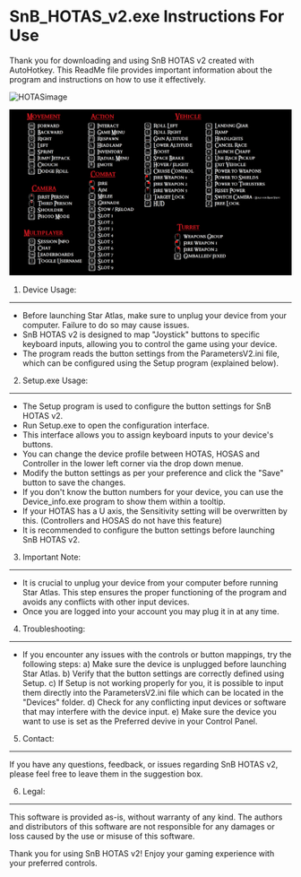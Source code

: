 # SnB_HOTAS_v2.exe Instructions For Use


Thank you for downloading and using SnB HOTAS v2 created with AutoHotkey. This ReadMe file provides important information about the program and instructions on how to use it effectively.

![HOTASimage](https://m.media-amazon.com/images/I/71T+cWTYOHL._SX425_.jpg)

![KEYMAP](Button_List.png)



1. Device Usage:
------------------
- Before launching Star Atlas, make sure to unplug your device from your computer. Failure to do so may cause issues.
- SnB HOTAS v2 is designed to map "Joystick" buttons to specific keyboard inputs, allowing you to control the game using your device.
- The program reads the button settings from the ParametersV2.ini file, which can be configured using the Setup program (explained below).

2. Setup.exe Usage:
-------------------
- The Setup program is used to configure the button settings for SnB HOTAS v2.
- Run Setup.exe to open the configuration interface.
- This interface allows you to assign keyboard inputs to your device's buttons.
- You can change the device profile between HOTAS, HOSAS and Controller in the lower left corner via the drop down menue.
- Modify the button settings as per your preference and click the "Save" button to save the changes.
- If you don't know the button numbers for your device, you can use the Device_info.exe program to show them within a tooltip.
- If your HOTAS has a U axis, the Sensitivity setting will be overwritten by this. (Controllers and HOSAS do not have this feature)
- It is recommended to configure the button settings before launching SnB HOTAS v2.

3. Important Note:
------------------
- It is crucial to unplug your device from your computer before running Star Atlas. This step ensures the proper functioning of the program and avoids any conflicts with other input devices.
- Once you are logged into your account you may plug it in at any time.

4. Troubleshooting:
-------------------
- If you encounter any issues with the controls or button mappings, try the following steps:
  a) Make sure the device is unplugged before launching Star Atlas.
  b) Verify that the button settings are correctly defined using Setup.
  c) If Setup is not working properly for you, it is possible to input them directly into the ParametersV2.ini file which can be located in the "Devices" folder.
  d) Check for any conflicting input devices or software that may interfere with the device input.
  e) Make sure the device you want to use is set as the Preferred devive in your Control Panel.

5. Contact:
-----------
If you have any questions, feedback, or issues regarding SnB HOTAS v2, please feel free to leave them in the suggestion box.

6. Legal:
---------
This software is provided as-is, without warranty of any kind. The authors and distributors of this software are not responsible for any damages or loss caused by the use or misuse of this software.

Thank you for using SnB HOTAS v2! Enjoy your gaming experience with your preferred controls.
